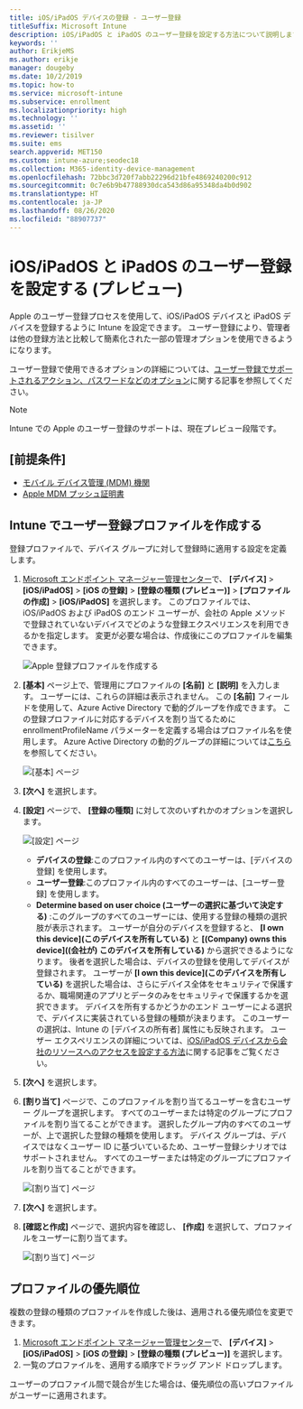 ```yaml
---
title: iOS/iPadOS デバイスの登録 - ユーザー登録
titleSuffix: Microsoft Intune
description: iOS/iPadOS と iPadOS のユーザー登録を設定する方法について説明します。
keywords: ''
author: ErikjeMS
ms.author: erikje
manager: dougeby
ms.date: 10/2/2019
ms.topic: how-to
ms.service: microsoft-intune
ms.subservice: enrollment
ms.localizationpriority: high
ms.technology: ''
ms.assetid: ''
ms.reviewer: tisilver
ms.suite: ems
search.appverid: MET150
ms.custom: intune-azure;seodec18
ms.collection: M365-identity-device-management
ms.openlocfilehash: 72bbc3d720f7abb22296d21bfe4869240200c912
ms.sourcegitcommit: 0c7e6b9b47788930dca543d86a95348da4b0d902
ms.translationtype: HT
ms.contentlocale: ja-JP
ms.lasthandoff: 08/26/2020
ms.locfileid: "88907737"
---
```

# <a name="set-up-iosipados-and-ipados-user-enrollment-preview"></a>iOS/iPadOS と iPadOS のユーザー登録を設定する (プレビュー)

Apple のユーザー登録プロセスを使用して、iOS/iPadOS デバイスと iPadOS デバイスを登録するように Intune を設定できます。 ユーザー登録により、管理者は他の登録方法と比較して簡素化された一部の管理オプションを使用できるようになります。

ユーザー登録で使用できるオプションの詳細については、[ユーザー登録でサポートされるアクション、パスワードなどのオプション](ios-user-enrollment-supported-actions.md)に関する記事を参照してください。

> [!NOTE]
> Intune での Apple のユーザー登録のサポートは、現在プレビュー段階です。

## <a name="prerequisites"></a>[前提条件]
- [モバイル デバイス管理 (MDM) 機関](../fundamentals/mdm-authority-set.md)
- [Apple MDM プッシュ証明書](apple-mdm-push-certificate-get.md)

## <a name="create-a-user-enrollment-profile-in-intune"></a>Intune でユーザー登録プロファイルを作成する

登録プロファイルで、デバイス グループに対して登録時に適用する設定を定義します。 

1. [Microsoft エンドポイント マネージャー管理センター](https://go.microsoft.com/fwlink/?linkid=2109431)で、 **[デバイス]**  >  **[iOS/iPadOS]**  >  **[iOS の登録]**  >  **[登録の種類 (プレビュー)]**  >  **[プロファイルの作成]**  >  **[iOS/iPadOS]** を選択します。 このプロファイルでは、iOS/iPadOS および iPadOS のエンド ユーザーが、会社の Apple メソッドで登録されていないデバイスでどのような登録エクスペリエンスを利用できるかを指定します。 変更が必要な場合は、作成後にこのプロファイルを編集できます。

    ![Apple 登録プロファイルを作成する](./media/ios-user-enrollment/create-profile.png)

2. **[基本]** ページ上で、管理用にプロファイルの **[名前]** と **[説明]** を入力します。 ユーザーには、これらの詳細は表示されません。 この **[名前]** フィールドを使用して、Azure Active Directory で動的グループを作成できます。 この登録プロファイルに対応するデバイスを割り当てるために enrollmentProfileName パラメーターを定義する場合はプロファイル名を使用します。 Azure Active Directory の動的グループの詳細については[こちら](/azure/active-directory/active-directory-groups-dynamic-membership-azure-portal#rules-for-devices)を参照してください。

    ![[基本] ページ](./media/ios-user-enrollment/basics-page.png)

3. **[次へ]** を選択します。

4. **[設定]** ページで、 **[登録の種類]** に対して次のいずれかのオプションを選択します。

    ![[設定] ページ](./media/ios-user-enrollment/settings-page.png)

    - **デバイスの登録**:このプロファイル内のすべてのユーザーは、[デバイスの登録] を使用します。
    - **ユーザー登録**:このプロファイル内のすべてのユーザーは、[ユーザー登録] を使用します。
    - **Determine based on user choice (ユーザーの選択に基づいて決定する)** :このグループのすべてのユーザーには、使用する登録の種類の選択肢が表示されます。 ユーザーが自分のデバイスを登録すると、 **[I own this device]\(このデバイスを所有している\)** と **[(Company) owns this device]\((会社が) このデバイスを所有している\)** から選択できるようになります。 後者を選択した場合は、デバイスの登録を使用してデバイスが登録されます。 ユーザーが **[I own this device]\(このデバイスを所有している\)** を選択した場合は、さらにデバイス全体をセキュリティで保護するか、職場関連のアプリとデータのみをセキュリティで保護するかを選択できます。 デバイスを所有するかどうかのエンド ユーザーによる選択で、デバイスに実装されている登録の種類が決まります。 このユーザーの選択は、Intune の [デバイスの所有者] 属性にも反映されます。 ユーザー エクスペリエンスの詳細については、[iOS/iPadOS デバイスから会社のリソースへのアクセスを設定する方法](../user-help/enroll-your-device-in-intune-macos-cp.md)に関する記事をご覧ください。
    
5. **[次へ]** を選択します。

6. **[割り当て]** ページで、このプロファイルを割り当てるユーザーを含むユーザー グループを選択します。 すべてのユーザーまたは特定のグループにプロファイルを割り当てることができます。 選択したグループ内のすべてのユーザーが、上で選択した登録の種類を使用します。 デバイス グループは、デバイスではなくユーザー ID に基づいているため、ユーザー登録シナリオではサポートされません。 すべてのユーザーまたは特定のグループにプロファイルを割り当てることができます。

    ![[割り当て] ページ](./media/ios-user-enrollment/assignments-page.png)

7. **[次へ]** を選択します。

8. **[確認と作成]** ページで、選択内容を確認し、 **[作成]** を選択して、プロファイルをユーザーに割り当てます。

    ![[割り当て] ページ](./media/ios-user-enrollment/assignments-page.png)


## <a name="profile-priority"></a>プロファイルの優先順位

複数の登録の種類のプロファイルを作成した後は、適用される優先順位を変更できます。

1. [Microsoft エンドポイント マネージャー管理センター](https://go.microsoft.com/fwlink/?linkid=2109431)で、 **[デバイス]**  >  **[iOS/iPadOS]**  >  **[iOS の登録]**  >  **[登録の種類 (プレビュー)]** を選択します。
2. 一覧のプロファイルを、適用する順序でドラッグ アンド ドロップします。

ユーザーのプロファイル間で競合が生じた場合は、優先順位の高いプロファイルがユーザーに適用されます。